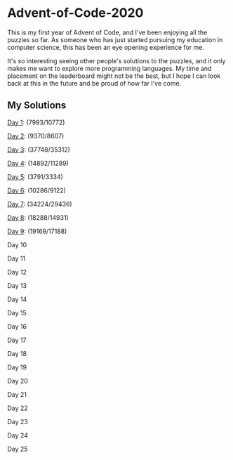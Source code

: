 # Advent-of-Code-2020
This is my first year of Advent of Code, and I've been enjoying all the puzzles so far. As someone who has just started pursuing my education in computer science, this has been an eye opening experience for me. 

It's so interesting seeing other people's solutions to the puzzles, and it only makes me want to explore more programming languages. My time and placement on the leaderboard might not be the best, but I hope I can look back at this in the future and be proud of how far I've come.

## My Solutions

[Day 1](Solutions/src/Day1.java): (7993/10772)

[Day 2](Solutions/src/Day2.java): (9370/8607)

[Day 3](Solutions/src/Day3.java): (37748/35312)

[Day 4](Solutions/src/Day4.java): (14892/11289)

[Day 5](Solutions/src/Day5.java): (3791/3334)

[Day 6](Solutions/src/Day6.java): (10286/9122)

[Day 7](Solutions/src/Day7.java): (34224/29436)

[Day 8](Solutions/src/Day8.java): (18288/14931)

[Day 9](Solutions/src/Day9.java): (19169/17188)

Day 10

Day 11

Day 12

Day 13

Day 14

Day 15

Day 16

Day 17

Day 18

Day 19

Day 20

Day 21

Day 22

Day 23

Day 24

Day 25
